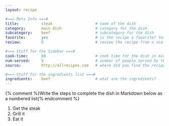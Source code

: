 ```yaml
---
layout: recipe

#=== Meta Info ===#
title: 			steak					# name of the dish
category:		main dish				# category for the dish
subcategory:	beef					# subcategory for the dish
favorite:		yes						# is the recipe a favorite? Yes or no
review:			5						# review the recipe from a scale of 1 (bad!) to 5 (amazing!)

#=== Stuff for the Sidebar ===#
cook-time:		60						# cook time for the dish in minutes
num-served:		5						# number of people served by the dish
source:			http://allrecipes.com  	# where did you find the recipe?

#=== Stuff for the ingredients list ===#
ingredients:	beef					# what are the ingredients?
---
```




{% comment %}Write the steps to complete the dish in Markdown below as a numbered list{% endcomment %}

1. Get the steak
2. Grill it
3. Eat it